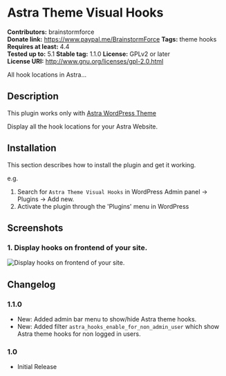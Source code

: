 # Astra Theme Visual Hooks #
**Contributors:** brainstormforce  
**Donate link:** https://www.paypal.me/BrainstormForce
**Tags:** theme hooks  
**Requires at least:** 4.4  
**Tested up to:** 5.1
**Stable tag:** 1.1.0
**License:** GPLv2 or later  
**License URI:** http://www.gnu.org/licenses/gpl-2.0.html  

All hook locations in Astra...

## Description ##

This plugin works only with <a href="https://wpastra.com/">Astra WordPress Theme</a>

Display all the hook locations for your Astra Website.

## Installation ##

This section describes how to install the plugin and get it working.

e.g.

1. Search for `Astra Theme Visual Hooks` in WordPress Admin panel -> Plugins -> Add new.
1. Activate the plugin through the 'Plugins' menu in WordPress

## Screenshots ##

### 1. Display hooks on frontend of your site. ###
![Display hooks on frontend of your site.](http://ps.w.org/astra-theme-visual-hooks/assets/screenshot-1.png)


## Changelog ##

### 1.1.0 ###
* New: Added admin bar menu to show/hide Astra theme hooks.
* New: Added filter `astra_hooks_enable_for_non_admin_user` which show Astra theme hooks for non logged in users.

### 1.0 ###
* Initial Release
